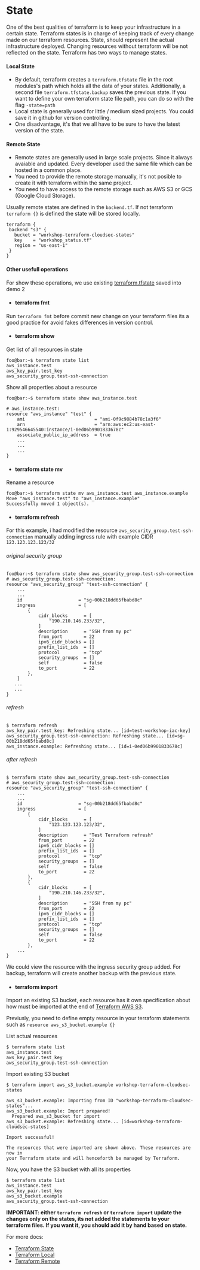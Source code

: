 # State

One of the best qualities of terraform is to keep your infrastructure in a certain state. Terraform states is in charge of keeping track of every change made on our terraform resources. State, should represent the actual infrastructure deployed. Changing resources without terraform will be not reflected on the state.
Terraform has two ways to manage states.

#### Local State
 * By default, terraform creates a `terraform.tfstate` file in the root modules's path which holds all the data of your states. Additionally, a second file  `terraform.tfstate.backup` saves the previous state. If you want to define your own terraform state file path, you can do so with the flag `-state=path`
 * Local state is generally used for little / medium sized projects. You could save it in github for version controlling.
 * One disadvantage, it's that we all have to be sure to have the latest version of the state.

#### Remote State
  * Remote states are generally used in large scale projects. Since it always avaiable and updated. Every developer used the same file which can be hosted in a common place.
  * You need to provide the remote storage manually, it's not posible to create it with terraform within the same project.
  * You need to have access to the remote storage such as AWS S3 or GCS (Google Cloud Storage).
 
Usually remote states are defined in the `backend.tf`. If not terraform `terraform {}` is defined the state will be stored locally. 

 ```hcl
 terraform {
  backend "s3" {
    bucket = "workshop-terraform-cloudsec-states"
    key    = "workshop_status.tf"
    region = "us-east-1"
  }
}
 ```
 
#### Other usefull operations
For show these operations, we use existing <a href="https://raw.githubusercontent.com/lpcalisi/cloudsec-workshop-iac/master/terraform/2_instance_with_sg/terraform.tfstate">terraform.tfstate</a> saved into demo 2

* #### terraform fmt
Run `terraform fmt` before commit new change on your terraform files its a good practice for avoid fakes differences in version control.

* #### terraform show
Get list of all resources in state
````console
foo@bar:~$ terraform state list
aws_instance.test
aws_key_pair.test_key
aws_security_group.test-ssh-connection
````

Show all properties about a resource
```console
foo@bar:~$ terraform state show aws_instance.test
```
```hcl
# aws_instance.test:
resource "aws_instance" "test" {
    ami                          = "ami-0f9c9884b78c1a3f6"
    arn                          = "arn:aws:ec2:us-east-1:929546645540:instance/i-0ed06b9901833678c"
    associate_public_ip_address  = true
    ...
    ...
    ...
}
```
* #### terraform state mv
Rename a resource
```console
foo@bar:~$ terraform state mv aws_instance.test aws_instance.example
Move "aws_instance.test" to "aws_instance.example"
Successfully moved 1 object(s).
```
* #### terraform refresh
For this example, i had modified the resource `aws_security_group.test-ssh-connection` manually adding ingress rule with example CIDR `123.123.123.123/32` 
###### original security group
```hcl
foo@bar:~$ terraform state show aws_security_group.test-ssh-connection
# aws_security_group.test-ssh-connection:
resource "aws_security_group" "test-ssh-connection" {
    ...
    ...
    id                     = "sg-00b218dd65fbabd8c"
    ingress                = [
        {
            cidr_blocks      = [
                "190.210.146.233/32",
            ]
            description      = "SSH from my pc"
            from_port        = 22
            ipv6_cidr_blocks = []
            prefix_list_ids  = []
            protocol         = "tcp"
            security_groups  = []
            self             = false
            to_port          = 22
        },
    ]
   ...
   ...
}
```
###### refresh
```
$ terraform refresh
aws_key_pair.test_key: Refreshing state... [id=test-workshop-iac-key]
aws_security_group.test-ssh-connection: Refreshing state... [id=sg-00b218dd65fbabd8c]
aws_instance.example: Refreshing state... [id=i-0ed06b9901833678c]
````

###### after refresh
```
$ terraform state show aws_security_group.test-ssh-connection
# aws_security_group.test-ssh-connection:
resource "aws_security_group" "test-ssh-connection" {
    ...
    ...
    id                     = "sg-00b218dd65fbabd8c"
    ingress                = [
        {
            cidr_blocks      = [
                "123.123.123.123/32",
            ]
            description      = "Test Terraform refresh"
            from_port        = 22
            ipv6_cidr_blocks = []
            prefix_list_ids  = []
            protocol         = "tcp"
            security_groups  = []
            self             = false
            to_port          = 22
        },
        {
            cidr_blocks      = [
                "190.210.146.233/32",
            ]
            description      = "SSH from my pc"
            from_port        = 22
            ipv6_cidr_blocks = []
            prefix_list_ids  = []
            protocol         = "tcp"
            security_groups  = []
            self             = false
            to_port          = 22
        },
    ...
}
```
We could view the resource with the ingress security group added. For backup, terraform will create another backup with the previous state.

* #### terraform import
Import an existing S3 bucket, each resource has it own specification about how must be imported at the end of <a href="https://www.terraform.io/docs/providers/aws/r/s3_bucket.html"> Terraform AWS S3</a>.

Previusly, you need to define empty resource in your terraform statements such as `resource aws_s3_bucket.example {}`

List actual resources
````
$ terraform state list
aws_instance.test
aws_key_pair.test_key
aws_security_group.test-ssh-connection
````

Import existing S3 bucket
```
$ terraform import aws_s3_bucket.example workshop-terraform-cloudsec-states

aws_s3_bucket.example: Importing from ID "workshop-terraform-cloudsec-states"...
aws_s3_bucket.example: Import prepared!
  Prepared aws_s3_bucket for import
aws_s3_bucket.example: Refreshing state... [id=workshop-terraform-cloudsec-states]

Import successful!

The resources that were imported are shown above. These resources are now in
your Terraform state and will henceforth be managed by Terraform.
````

Now, you have the S3 bucket with all its properties
```
$ terraform state list
aws_instance.test
aws_key_pair.test_key
aws_s3_bucket.example
aws_security_group.test-ssh-connection
```


**IMPORTANT: either `terraform refresh` or `terraform import` update the changes only on the states, its not added the statements to your terraform files. If you want it, you should add it by hand based on state.**


For more docs:
 * <a href="https://www.terraform.io/docs/state/index.html"> Terraform State </a>
 * <a href="https://www.terraform.io/docs/backends/types/local.html"> Terraform Local </a>
 * <a href="https://www.terraform.io/docs/backends/types/remote.html"> Terraform Remote </a>
